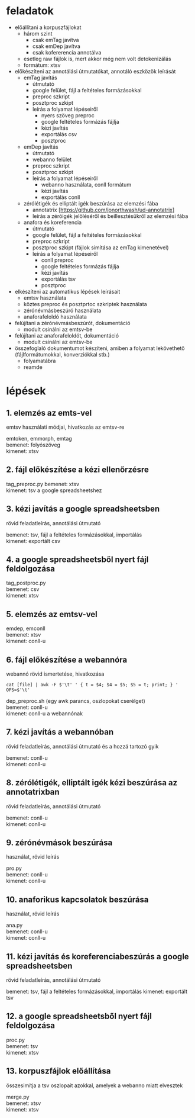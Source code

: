# feladatok

+ előállítani a korpuszfájlokat
    - három szint
        * csak emTag javítva
        * csak emDep javítva
        * csak kofererencia annotálva
    - esetleg raw fájlok is, mert akkor még nem volt detokenizálás
    - formátum: xtsv
+ előkészíteni az annotálási útmutatókat, annotáló eszközök leírását
    - emTag javítás
        * útmutató
        * google felület, fájl a feltételes formázásokkal
        * preproc szkript
        * posztproc szkipt
        * leírás a folyamat lépéseiről
            + nyers szöveg preproc
            + google feltételes formázás fájlja
            + kézi javítás
            + exportálás csv
            + posztproc
    - emDep javítás
        * útmutató
        * webanno felület
        * preproc szkript
        * posztproc szkipt
        * leírás a folyamat lépéseiről
            + webanno használata, conll formátum
            + kézi javítás
            + exportálás conll
    - zérólétigék és elliptált igék beszúrása az elemzési fába
        * annotatrix [https://github.com/jonorthwash/ud-annotatrix]
        * leírás a zéróigék jelöléséről és beillesztésükről az elemzési fába
    - anafora és koreferencia
        * útmutató
        * google felület, fájl a feltételes formázásokkal
        * preproc szkript
        * posztproc szkipt (fájlok simítása az emTag kimenetével)
        * leírás a folyamat lépéseiről
            + conll preproc
            + google feltételes formázás fájlja
            + kézi javítás
            + exportálás tsv
            + posztproc
+ elkészíteni az automatikus lépések leírásait
    - emtsv használata
    - köztes preproc és posztprtoc szkriptek használata
    - zérónévmásbeszúró használata
    - anaforafeloldó használata
+ felújítani a zérónévmásbeszúrót, dokumentáció
    - modult csinálni az emtsv-be
+ felújítani az anaforafeloldót, dokumentáció
    - modult csinálni az emtsv-be
+ összefoglaló dokumentumot készíteni, amiben a folyamat lekövethető (fájlformátumokkal, konverziókkal stb.)
    - folyamatábra
    - reamde
    
    
# lépések

## 1. elemzés az emts-vel
emtsv használati módjai, hivatkozás az emtsv-re

emtoken, emmorph, emtag  
bemenet: folyószöveg  
kimenet: xtsv
    
## 2. fájl előkészítése a kézi ellenőrzésre

tag_preproc.py
bemenet: xtsv  
kimenet: tsv a google spreadsheetshez
    
## 3. kézi javítás a google spreadsheetsben  
rövid feladatleírás, annotálási útmutató

bemenet: tsv, fájl a feltételes formázásokkal, importálás  
kimenet: exportált csv
    
## 4. a google spreadsheetsből nyert fájl feldolgozása

tag_postproc.py  
bemenet: csv  
kimenet: xtsv
    
## 5. elemzés az emtsv-vel

emdep, emconll    
bemenet: xtsv  
kimenet: conll-u
    
## 6. fájl előkészítése a webannóra
webannó rövid ismertetése, hivatkozása

    cat [file] | awk -F $'\t' ' { t = $4; $4 = $5; $5 = t; print; } ' OFS=$'\t'

dep_preproc.sh (egy awk parancs, oszlopokat cserélget)  
bemenet: conll-u  
kimenet: conll-u a webannónak
    
## 7. kézi javítás a webannóban  
rövid feladatleírás, annotálási útmutató és a hozzá tartozó gyik

bemenet: conll-u  
kimenet: conll-u
    
## 8. zérólétigék, elliptált igék kézi beszúrása az annotatrixban  
rövid feladatleírás, annotálási útmutató

bemenet: conll-u  
kimenet: conll-u

## 9. zérónévmások beszúrása
használat, rövid leírás

pro.py  
bemenet: conll-u  
kimenet: conll-u
    
## 10. anaforikus kapcsolatok beszúrása
használat, rövid leírás  

ana.py  
bemenet: conll-u  
kimenet: conll-u
    
## 11. kézi javítás és koreferenciabeszúrás a google spreadsheetsben  
rövid feladatleírás, annotálási útmutató

bemenet: tsv, fájl a feltételes formázásokkal, importálás
kimenet: exportált tsv

## 12. a google spreadsheetsből nyert fájl feldolgozása  

proc.py  
bemenet: tsv  
kimenet: xtsv
    
## 13. korpuszfájlok előállítása
összesimítja a tsv oszlopait azokkal, amelyek a webanno miatt elvesztek  

merge.py  
bemenet: xtsv  
kimenet: xtsv